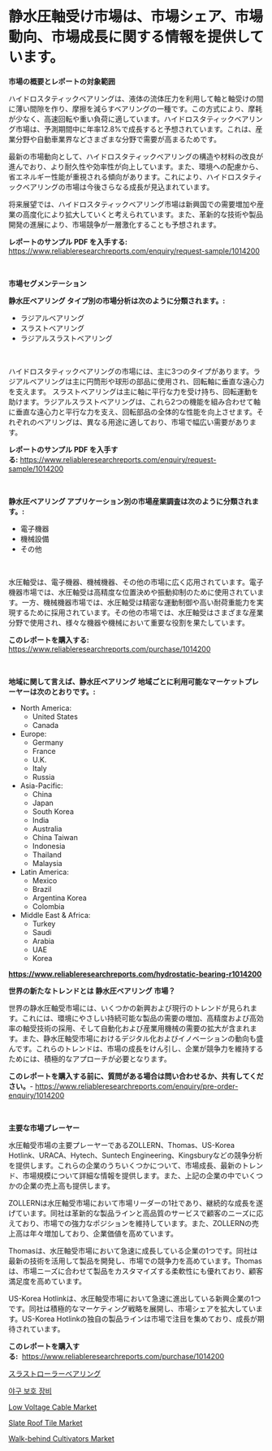 <p><h1>静水圧軸受け市場は、市場シェア、市場動向、市場成長に関する情報を提供しています。</h1></p><p><strong>市場の概要とレポートの対象範囲</strong></p>
<p><p>ハイドロスタティックベアリングは、液体の流体圧力を利用して軸と軸受けの間に薄い間隙を作り、摩擦を減らすベアリングの一種です。この方式により、摩耗が少なく、高速回転や重い負荷に適しています。ハイドロスタティックベアリング市場は、予測期間中に年率12.8%で成長すると予想されています。これは、産業分野や自動車業界などさまざまな分野で需要が高まるためです。</p><p>最新の市場動向として、ハイドロスタティックベアリングの構造や材料の改良が進んでおり、より耐久性や効率性が向上しています。また、環境への配慮から、省エネルギー性能が重視される傾向があります。これにより、ハイドロスタティックベアリングの市場は今後さらなる成長が見込まれています。</p><p>将来展望では、ハイドロスタティックベアリング市場は新興国での需要増加や産業の高度化により拡大していくと考えられています。また、革新的な技術や製品開発の進展により、市場競争が一層激化することも予想されます。</p></p>
<p><strong>レポートのサンプル PDF を入手する:</strong> <a href="https://www.reliableresearchreports.com/enquiry/request-sample/1014200">https://www.reliableresearchreports.com/enquiry/request-sample/1014200</a></p>
<p>&nbsp;</p>
<p><strong>市場セグメンテーション</strong></p>
<p><strong>静水圧ベアリング タイプ別の市場分析は次のように分類されます。:</strong></p>
<p><ul><li>ラジアルベアリング</li><li>スラストベアリング</li><li>ラジアルスラストベアリング</li></ul></p>
<p>&nbsp;</p>
<p><p>ハイドロスタティックベアリングの市場には、主に3つのタイプがあります。ラジアルベアリングは主に円筒形や球形の部品に使用され、回転軸に垂直な遠心力を支えます。 スラストベアリングは主に軸に平行な力を受け持ち、回転運動を助けます。ラジアルスラストベアリングは、これら2つの機能を組み合わせて軸に垂直な遠心力と平行な力を支え、回転部品の全体的な性能を向上させます。それぞれのベアリングは、異なる用途に適しており、市場で幅広い需要があります。</p></p>
<p><strong>レポートのサンプル PDF を入手する:</strong>&nbsp;<a href="https://www.reliableresearchreports.com/enquiry/request-sample/1014200">https://www.reliableresearchreports.com/enquiry/request-sample/1014200</a></p>
<p>&nbsp;</p>
<p><strong> 静水圧ベアリング アプリケーション別の市場産業調査は次のように分類されます。:</strong></p>
<p><ul><li>電子機器</li><li>機械設備</li><li>その他</li></ul></p>
<p>&nbsp;</p>
<p><p>水圧軸受は、電子機器、機械機器、その他の市場に広く応用されています。電子機器市場では、水圧軸受は高精度な位置決めや振動抑制のために使用されています。一方、機械機器市場では、水圧軸受は精密な運動制御や高い耐荷重能力を実現するために採用されています。その他の市場では、水圧軸受はさまざまな産業分野で使用され、様々な機器や機械において重要な役割を果たしています。</p></p>
<p><strong>このレポートを購入する:</strong>&nbsp; <a href="https://www.reliableresearchreports.com/purchase/1014200">https://www.reliableresearchreports.com/purchase/1014200</a></p>
<p>&nbsp;</p>
<p><strong>地域に関して言えば、静水圧ベアリング 地域ごとに利用可能なマーケットプレーヤーは次のとおりです。:</strong></p>
<p><ul>
    <li>
        North America:
        <ul>
            <li>United States</li>
            <li>Canada</li>
        </ul>
    </li>
    <li>
        Europe:
        <ul>
            <li>Germany</li>
            <li>France</li>
            <li>U.K.</li>
            <li>Italy</li>
            <li>Russia</li>
        </ul>
    </li>
    <li>
        Asia-Pacific:
        <ul>
            <li>China</li>
            <li>Japan</li>
            <li>South Korea</li>
            <li>India</li>
            <li>Australia</li>
            <li>China Taiwan</li>
            <li>Indonesia</li>
            <li>Thailand</li>
            <li>Malaysia</li>
        </ul>
    </li>
    <li>
        Latin America:
        <ul>
            <li>Mexico</li>
            <li>Brazil</li>
            <li>Argentina Korea</li>
            <li>Colombia</li>
        </ul>
    </li>
    <li>
        Middle East & Africa:
        <ul>
            <li>Turkey</li>
            <li>Saudi</li>
            <li>Arabia</li>
            <li>UAE</li>
            <li>Korea</li>
        </ul>
    </li>
    </ul></p>
<p><strong><a href="https://www.reliableresearchreports.com/hydrostatic-bearing-r1014200">https://www.reliableresearchreports.com/hydrostatic-bearing-r1014200</a></strong>&nbsp;</p>
<p><strong>世界の新たなトレンドとは 静水圧ベアリング 市場？</strong></p>
<p><p>世界の静水圧軸受市場には、いくつかの新興および現行のトレンドが見られます。これには、環境にやさしい持続可能な製品の需要の増加、高精度および高効率の軸受技術の採用、そして自動化および産業用機械の需要の拡大が含まれます。また、静水圧軸受市場におけるデジタル化およびイノベーションの動向も盛んです。これらのトレンドは、市場の成長をけん引し、企業が競争力を維持するためには、積極的なアプローチが必要となります。</p></p>
<p><strong>このレポートを購入する前に、質問がある場合は問い合わせるか、共有してください。</strong>- <a href="https://www.reliableresearchreports.com/enquiry/pre-order-enquiry/1014200">https://www.reliableresearchreports.com/enquiry/pre-order-enquiry/1014200</a></p>
<p>&nbsp;</p>
<p><strong>主要な市場プレーヤー</strong></p>
<p><p>水圧軸受市場の主要プレーヤーであるZOLLERN、Thomas、US-Korea Hotlink、URACA、Hytech、Suntech Engineering、Kingsburyなどの競争分析を提供します。これらの企業のうちいくつかについて、市場成長、最新のトレンド、市場規模について詳細な情報を提供します。また、上記の企業の中でいくつかの企業の売上高も提供します。</p><p>ZOLLERNは水圧軸受市場において市場リーダーの1社であり、継続的な成長を遂げています。同社は革新的な製品ラインと高品質のサービスで顧客のニーズに応えており、市場での強力なポジションを維持しています。また、ZOLLERNの売上高は年々増加しており、企業価値を高めています。</p><p>Thomasは、水圧軸受市場において急速に成長している企業の1つです。同社は最新の技術を活用して製品を開発し、市場での競争力を高めています。Thomasは、市場ニーズに合わせて製品をカスタマイズする柔軟性にも優れており、顧客満足度を高めています。</p><p>US-Korea Hotlinkは、水圧軸受市場において急速に進出している新興企業の1つです。同社は積極的なマーケティング戦略を展開し、市場シェアを拡大しています。US-Korea Hotlinkの独自の製品ラインは市場で注目を集めており、成長が期待されています。</p></p>
<p><strong>このレポートを購入する:</strong>&nbsp;&nbsp;<a href="https://www.reliableresearchreports.com/purchase/1014200">https://www.reliableresearchreports.com/purchase/1014200</a></p>
<p><p><a href="https://github.com/bevdtkn4419963/Market-Research-Report-List-1/blob/main/604380442790.md">スラストローラーベアリング</a></p><p><a href="https://github.com/vsoq0zknh59/Market-Research-Report-List-1/blob/main/736420839331.md">야구 보호 장비</a></p><p><a href="https://noble-drawer-34c.notion.site/Low-Voltage-Cable-Market-Research-Report-Its-History-and-Forecast-2024-to-2031-04311beb12e8404a9d2bdc56fa8a58e5">Low Voltage Cable Market</a></p><p><a href="https://issuu.com/reportprime-2/docs/slate-roof-tile-market-size-2030.pptx">Slate Roof Tile Market</a></p><p><a href="https://github.com/bobicer/Market-Research-Report-List-3/blob/main/walk-behind-cultivators-market.md">Walk-behind Cultivators Market</a></p></p>